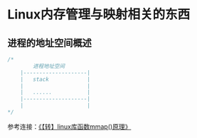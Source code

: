 # Linux内存管理与映射相关的东西

## 进程的地址空间概述

```c
/*
        进程地址空间
    |--------------------|
    |   stack            |
    |                    |
    |   ......           |
    |--------------------|
    |                    |
*/
```

参考连接：[《【转】linux库函数mmap()原理》](https://www.jianshu.com/p/2331e807d2e2)